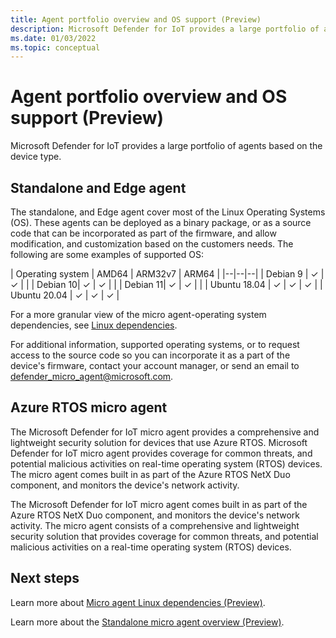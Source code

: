 ```yaml
---
title: Agent portfolio overview and OS support (Preview)
description: Microsoft Defender for IoT provides a large portfolio of agents based on the device type. 
ms.date: 01/03/2022
ms.topic: conceptual
---
```


# Agent portfolio overview and OS support (Preview)

Microsoft Defender for IoT provides a large portfolio of agents based on the device type.

## Standalone and Edge agent

The standalone, and Edge agent cover most of the Linux Operating Systems (OS). These agents can be deployed as a binary package, or as a source code that can be incorporated as part of the firmware, and allow modification, and customization based on the customers needs. The following are some examples of supported OS:

| Operating system | AMD64 | ARM32v7 | ARM64 |
|--|--|--|
| Debian 9 | ✓ | ✓ | |
| Debian 10| ✓ | ✓ | |
| Debian 11| ✓ | ✓ | |
| Ubuntu 18.04 | ✓ | ✓ | ✓ |
| Ubuntu 20.04 | ✓ | ✓ | ✓ |

For a more granular view of the micro agent-operating system dependencies, see [Linux dependencies](concept-micro-agent-linux-dependencies.md#linux-dependencies).

For additional information, supported operating systems, or to request access to the source code so you can incorporate it as a part of the device's firmware, contact your account manager, or send an email to <defender_micro_agent@microsoft.com>.

## Azure RTOS micro agent

The Microsoft Defender for IoT micro agent provides a comprehensive and lightweight security solution for devices that use Azure RTOS. Microsoft Defender for IoT micro agent provides coverage for common threats, and potential malicious activities on real-time operating system (RTOS) devices. The micro agent comes built in as part of the Azure RTOS NetX Duo component, and monitors the device's network activity.

The Microsoft Defender for IoT micro agent comes built in as part of the Azure RTOS NetX Duo component, and monitors the device's network activity. The micro agent consists of a comprehensive and lightweight security solution that provides coverage for common threats, and potential malicious activities on a real-time operating system (RTOS) devices.

## Next steps

Learn more about [Micro agent Linux dependencies (Preview)](concept-micro-agent-linux-dependencies.md).

Learn more about the [Standalone micro agent overview (Preview)](concept-standalone-micro-agent-overview.md).
